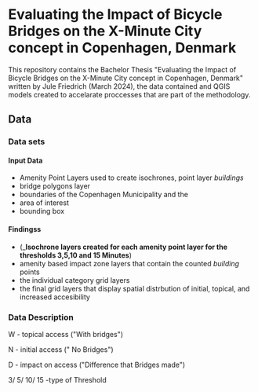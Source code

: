 # Evaluating the Impact of Bicycle Bridges on the X-Minute City concept in Copenhagen, Denmark

This repository contains the Bachelor Thesis "Evaluating the Impact of Bicycle Bridges on the X-Minute City concept in Copenhagen, Denmark" written by Jule Friedrich (March 2024), the data contained and QGIS models created to accelarate proccesses that are part of the methodology. 

## Data

### Data sets
#### Input Data
- Amenity Point Layers used to create isochrones, point layer _buildings_
- bridge polygons layer
- boundaries of the Copenhagen Municipality and the
- area of interest
- bounding box
#### Findingss
-    (___Isochrone layers created for each amenity point layer for the thresholds 3,5,10 and 15 Minutes__)
- amenity based impact zone layers that contain the counted _building_ points
- the individual category grid layers
- the final grid layers that display spatial distrbution of initial, topical, and increased accesibility

### Data Description
W - topical access ("With bridges")

N - initial access (" No Bridges")

D - impact on access ("Difference that Bridges made")

3/ 5/ 10/ 15 -type of Threshold 

